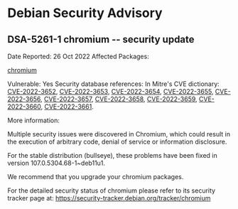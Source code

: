 
Debian Security Advisory
========================


DSA-5261-1 chromium -- security update
--------------------------------------



Date Reported:
26 Oct 2022
Affected Packages:

[chromium](https://packages.debian.org/src:chromium)

Vulnerable:
Yes
Security database references:
In Mitre's CVE dictionary: [CVE-2022-3652](https://security-tracker.debian.org/tracker/CVE-2022-3652), [CVE-2022-3653](https://security-tracker.debian.org/tracker/CVE-2022-3653), [CVE-2022-3654](https://security-tracker.debian.org/tracker/CVE-2022-3654), [CVE-2022-3655](https://security-tracker.debian.org/tracker/CVE-2022-3655), [CVE-2022-3656](https://security-tracker.debian.org/tracker/CVE-2022-3656), [CVE-2022-3657](https://security-tracker.debian.org/tracker/CVE-2022-3657), [CVE-2022-3658](https://security-tracker.debian.org/tracker/CVE-2022-3658), [CVE-2022-3659](https://security-tracker.debian.org/tracker/CVE-2022-3659), [CVE-2022-3660](https://security-tracker.debian.org/tracker/CVE-2022-3660), [CVE-2022-3661](https://security-tracker.debian.org/tracker/CVE-2022-3661).  

More information:

Multiple security issues were discovered in Chromium, which could result
in the execution of arbitrary code, denial of service or information
disclosure.


For the stable distribution (bullseye), these problems have been fixed in
version 107.0.5304.68-1~deb11u1.


We recommend that you upgrade your chromium packages.


For the detailed security status of chromium please refer to
its security tracker page at:
<https://security-tracker.debian.org/tracker/chromium>





